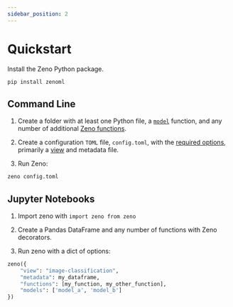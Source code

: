 ```yaml
---
sidebar_position: 2
---
```


# Quickstart

Install the Zeno Python package.

```bash
pip install zenoml
```

## Command Line

1. Create a folder with at least one Python file, a [`model`](/docs/api#predict) function, and any number of additional [Zeno functions](/docs/api/).

2. Create a configuration `TOML` file, `config.toml`, with the [required options](/docs/configuration), primarily a [view](/docs/views/) and metadata file.

3. Run Zeno:

```bash
zeno config.toml
```

## Jupyter Notebooks

1. Import zeno with `import zeno from zeno`

2. Create a Pandas DataFrame and any number of functions with Zeno decorators.

3. Run zeno with a dict of options:

```python
zeno({
	"view": "image-classification",
	"metadata": my_dataframe,
	"functions": [my_function, my_other_function],
	"models": ['model_a', 'model_b']
})
```
